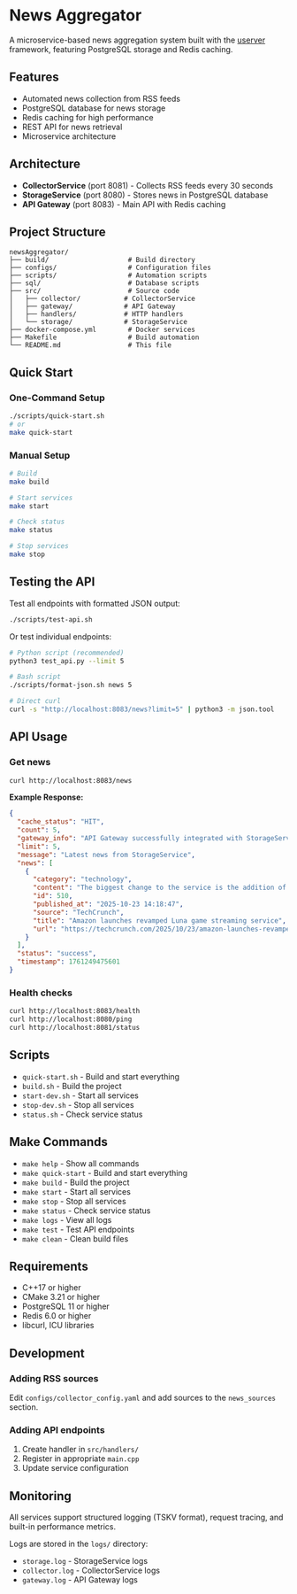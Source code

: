 # News Aggregator

A microservice-based news aggregation system built with the [userver](https://github.com/userver-framework/userver) framework, featuring PostgreSQL storage and Redis caching.

## Features

- Automated news collection from RSS feeds
- PostgreSQL database for news storage
- Redis caching for high performance
- REST API for news retrieval
- Microservice architecture

## Architecture

- **CollectorService** (port 8081) - Collects RSS feeds every 30 seconds
- **StorageService** (port 8080) - Stores news in PostgreSQL database  
- **API Gateway** (port 8083) - Main API with Redis caching

## Project Structure

```
newsAggregator/
├── build/                    # Build directory
├── configs/                  # Configuration files
├── scripts/                  # Automation scripts
├── sql/                      # Database scripts
├── src/                      # Source code
│   ├── collector/           # CollectorService
│   ├── gateway/             # API Gateway
│   ├── handlers/            # HTTP handlers
│   └── storage/             # StorageService
├── docker-compose.yml        # Docker services
├── Makefile                  # Build automation
└── README.md                 # This file
```

## Quick Start

### One-Command Setup
```bash
./scripts/quick-start.sh
# or
make quick-start
```

### Manual Setup
```bash
# Build
make build

# Start services
make start

# Check status
make status

# Stop services
make stop
```

## Testing the API

Test all endpoints with formatted JSON output:

```bash
./scripts/test-api.sh
```

Or test individual endpoints:

```bash
# Python script (recommended)
python3 test_api.py --limit 5

# Bash script
./scripts/format-json.sh news 5

# Direct curl
curl -s "http://localhost:8083/news?limit=5" | python3 -m json.tool
```

## API Usage

### Get news
```bash
curl http://localhost:8083/news
```

**Example Response:**
```json
{
  "cache_status": "HIT",
  "count": 5,
  "gateway_info": "API Gateway successfully integrated with StorageService",
  "limit": 5,
  "message": "Latest news from StorageService",
  "news": [
    {
      "category": "technology",
      "content": "The biggest change to the service is the addition of GameNight...",
      "id": 510,
      "published_at": "2025-10-23 14:18:47",
      "source": "TechCrunch",
      "title": "Amazon launches revamped Luna game streaming service",
      "url": "https://techcrunch.com/2025/10/23/amazon-launches-revamped-luna-game-streaming-service/"
    }
  ],
  "status": "success",
  "timestamp": 1761249475601
}
```

### Health checks
```bash
curl http://localhost:8083/health
curl http://localhost:8080/ping
curl http://localhost:8081/status
```

## Scripts

- `quick-start.sh` - Build and start everything
- `build.sh` - Build the project
- `start-dev.sh` - Start all services
- `stop-dev.sh` - Stop all services
- `status.sh` - Check service status

## Make Commands

- `make help` - Show all commands
- `make quick-start` - Build and start everything
- `make build` - Build the project
- `make start` - Start all services
- `make stop` - Stop all services
- `make status` - Check service status
- `make logs` - View all logs
- `make test` - Test API endpoints
- `make clean` - Clean build files

## Requirements

- C++17 or higher
- CMake 3.21 or higher
- PostgreSQL 11 or higher
- Redis 6.0 or higher
- libcurl, ICU libraries

## Development

### Adding RSS sources
Edit `configs/collector_config.yaml` and add sources to the `news_sources` section.

### Adding API endpoints
1. Create handler in `src/handlers/`
2. Register in appropriate `main.cpp`
3. Update service configuration

## Monitoring

All services support structured logging (TSKV format), request tracing, and built-in performance metrics.

Logs are stored in the `logs/` directory:
- `storage.log` - StorageService logs
- `collector.log` - CollectorService logs  
- `gateway.log` - API Gateway logs